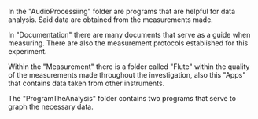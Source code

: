 In the "AudioProcessiing" folder are programs that are helpful for data analysis. Said data are obtained from the measurements made.

In "Documentation" there are many documents that serve as a guide when measuring. There are also the measurement protocols established for this experiment.

Within the "Measurement" there is a folder called "Flute" within the quality of the measurements made throughout the investigation, also this "Apps" that contains data taken from other instruments.

The "ProgramTheAnalysis" folder contains two programs that serve to graph the necessary data.
